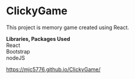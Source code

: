 # ClickyGame

This project is memory game created using React. 

<strong>Libraries, Packages Used</strong> <br/>
React<br/>
Bootstrap<br/>
nodeJS<br/>


https://mjc5776.github.io/ClickyGame/
